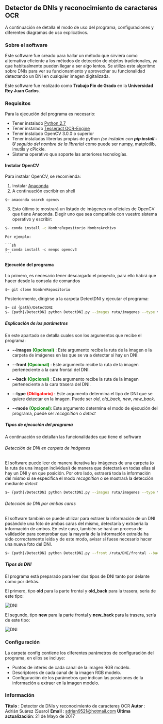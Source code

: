 ## Detector de DNIs y reconocimiento de caracteres OCR

A continuación se detalla el modo de uso del programa, configuraciones y diferentes diagramas de uso explicativos.

### Sobre el software

Este software fue creado para hallar un método que sirviera como alternativa eficiente a los métodos de detección de objetos tradicionales, ya que habitualmente pueden llegar a ser algo lentos. Se utiliza este algoritmo sobre DNIs para ver su funcionamiento y aprovechar su funcionalidad detectando un DNI en cualquier imagen digitalizada. 

Este software fue realizado como __Trabajo Fin de Grado__ en la __Universidad Rey Juan Carlos__.

### Requisitos

Para la ejecución del programa es necesario:


- Tener instalado [Python 2.7](https://www.python.org/downloads/)
- Tener instalado [Tesseract OCR-Engine](https://github.com/tesseract-ocr/tesseract/wiki)
- Tener instalado OpenCV 3.0.0 o superior
- Tener instaladas librerías propias de python *(se instalan con **pip install -U** seguido del nombre de la librería)* como puede ser numpy, matplotlib, imutils y cPickle.
- Sistema operativo que soporte las anteriores tecnologías.

#### Instalar OpenCV

Para instalar OpenCV, se recomienda:

1. Instalar [Anaconda](https://www.continuum.io/downloads)
2. A continuación escribir en shell
```sh
$~ anaconda search opencv
```
3. Esto último te mostrará un listado de imágenes no oficiales de OpenCV que tiene Anaconda. Elegir uno que sea compatible con vuestro sistema operativo y escribir:
```sh
$~ conda install -c NombreRepositorio NombreArchivo
```

	Por ejemplo:

	```sh
	$~ conda install -c menpo opencv3
	```

#### Ejecución del programa

Lo primero, es necesario tener descargado el proyecto, para ello habrá que hacer desde la consola de comandos

```sh
$~ git clone NombreRepositorio
```

Posteriormente, dirigirse a la carpeta DetectDNI y ejecutar el programa:

```sh
$~ cd {path}/DetectDNI
$~ {path}/DetectDNI python DetectDNI.py --images ruta/imagenes --type tipo_dni
```

##### Explicación de los parámetros

En este apartado se detalla cuales son los argumentos que recibe el programa:

- __--images__ <span style="color:green">__(Opcional)__</span> : Este argumento recibe la ruta de la imagen o la carpeta de imágenes en las que se va a detectar si hay un DNI.

- __--front__ <span style="color:green">__(Opcional)__</span> : Este argumento recibe la ruta de la imagen perteneciente a la cara frontal del DNI.

- __--back__ <span style="color:green">__(Opcional)__</span> : Este argumento recibe la ruta de la imagen perteneciente a la cara trasera del DNI.

- __--type__ <span style="color:red">__(Obligatorio)__</span> : Este argumento determina el tipo de DNI que se quiere detectar en la imagen. Puede ser _old_, _old_back_, _new_, _new_back_.

- __--mode__ <span style="color:green">__(Opcional)__</span>: Este argumento determina el modo de ejecución del programa, puede ser _recognition_ o _detect_

##### Tipos de ejecución del programa

A continuación se detallan las funcionalidades que tiene el software

###### Detección de DNI en carpeta de imágenes

El software puede leer de manera iterativa las imágenes de una carpeta (o la ruta de una imagen individual) de manera que detectará en todas ellas si hay un DNI y en que posición. Por otro lado, extraerá toda la información del mismo si se especifica el modo _recognition_ o se mostrará la detección mediante _detect_

```sh
$~ {path}/DetectDNI python DetectDNI.py --images ruta/imagenes --type tipo_dni --mode mode
```

###### Detección de DNI por ambas caras

El software también se puede utilizar para extraer la información de un DNI pasándole una foto de ambas caras del mismo, detectaría y extraería la información de ambos. En este caso, también se hará un proceso de validación para comprobar que la mayoría de la información extraída ha sido correctamente leída y de este modo, avisar si fuese necesario hacer una nueva foto del DNI.

```sh
$~ {path}/DetectDNI python DetectDNI.py --front /ruta/DNI/frontal --back /ruta/DNI/trasera --type tipo_dni --mode mode
```


##### Tipos de DNI

El programa está preparado para leer dos tipos de DNI tanto por delante como por detrás. 

El primero, tipo **old** para la parte frontal y **old_back** para la trasera, sería de este tipo:

![DNI](https://www.securitynull.net/files/dni_7.jpg)


El segundo, tipo **new** para la parte frontal y **new_back** para la trasera, sería de este tipo:

![DNI](http://static01.heraldo.es/uploads/imagenes/8col/2015/08/28/_imagendni_b3c3dc6a.jpg?88000fd276d719adfd01cda13ba31335)


### Configuración

La carpeta config contiene los diferentes parámetros de configuración del programa, en ellos se incluye:

- Puntos de interés de cada canal de la imagen RGB modelo.
- Descriptores de cada canal de la imagen RGB modelo.
- Configuración de los parámetros que indican las posiciones de la información a extraer en la imagen modelo.

### Información

**Titulo** :  Detector de DNIs y reconocimiento de caracteres OCR
**Autor** : Adrián Suárez (Suaro)
**Email** : adrian9521@hotmail.com
**Última actualización**:   21 de Mayo de 2017






